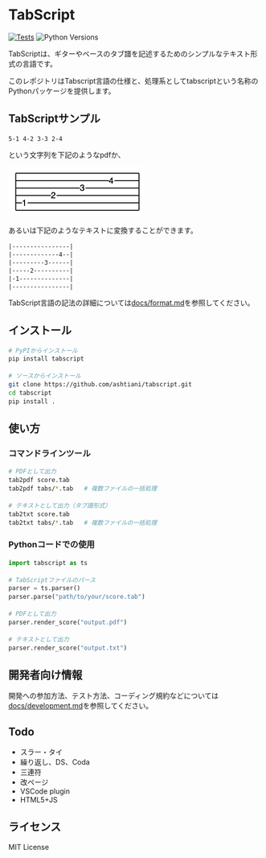 # TabScript

[![Tests](https://github.com/ashitani/tabscript/actions/workflows/tests.yml/badge.svg)](https://github.com/ashitani/tabscript/actions/workflows/tests.yml)
![Python Versions](https://img.shields.io/badge/python-3.8%20%7C%203.9%20%7C%203.10%20%7C%203.11%20%7C%203.12-blue)

TabScriptは、ギターやベースのタブ譜を記述するためのシンプルなテキスト形式の言語です。

このレポジトリはTabscript言語の仕様と、処理系としてtabscriptという名称のPythonパッケージを提供します。

## TabScriptサンプル

```
5-1 4-2 3-3 2-4
```
という文字列を下記のようなpdfか、

![images/hello_world.png](images/hello_world.png)

あるいは下記のようなテキストに変換することができます。
                  
```
|----------------|
|-------------4--|
|---------3------|
|-----2----------|
|-1--------------|
|----------------|
```

TabScript言語の記法の詳細については[docs/format.md](docs/format.md)を参照してください。

## インストール

```bash
# PyPIからインストール
pip install tabscript

# ソースからインストール
git clone https://github.com/ashtiani/tabscript.git
cd tabscript
pip install .
```

## 使い方

### コマンドラインツール

```bash
# PDFとして出力
tab2pdf score.tab
tab2pdf tabs/*.tab   # 複数ファイルの一括処理

# テキストとして出力（タブ譜形式）
tab2txt score.tab
tab2txt tabs/*.tab   # 複数ファイルの一括処理
```

### Pythonコードでの使用

```python
import tabscript as ts

# TabScriptファイルのパース
parser = ts.parser()
parser.parse("path/to/your/score.tab")

# PDFとして出力
parser.render_score("output.pdf")

# テキストとして出力
parser.render_score("output.txt")
```


## 開発者向け情報

開発への参加方法、テスト方法、コーディング規約などについては[docs/development.md](docs/development.md)を参照してください。

## Todo
- スラー・タイ
- 繰り返し、DS、Coda
- 三連符
- 改ページ
- VSCode plugin
- HTML5+JS

## ライセンス

MIT License

